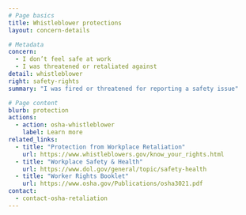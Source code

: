 ```yaml
---
# Page basics
title: Whistleblower protections
layout: concern-details

# Metadata
concern:
  - I don’t feel safe at work
  - I was threatened or retaliated against
detail: whistleblower
right: safety-rights
summary: "I was fired or threatened for reporting a safety issue"

# Page content
blurb: protection
actions:
  - action: osha-whistleblower
    label: Learn more
related_links:
  - title: "Protection from Workplace Retaliation"
    url: https://www.whistleblowers.gov/know_your_rights.html
  - title: "Workplace Safety & Health"
    url: https://www.dol.gov/general/topic/safety-health
  - title: "Worker Rights Booklet"
    url: https://www.osha.gov/Publications/osha3021.pdf
contact:
  - contact-osha-retaliation
---
```

